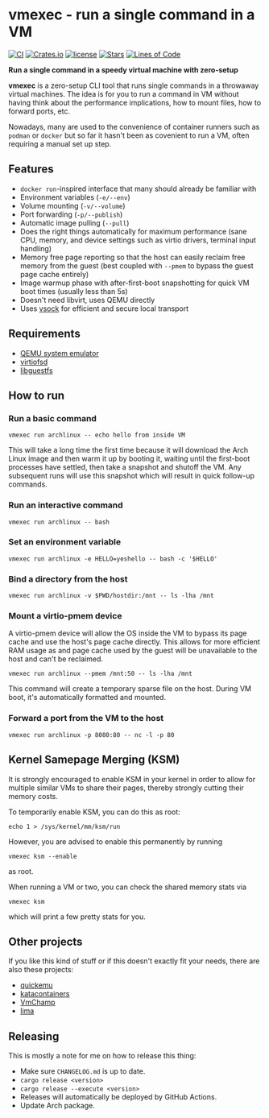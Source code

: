 # vmexec - run a single command in a VM

[![CI](https://github.com/svenstaro/vmexec/workflows/CI/badge.svg)](https://github.com/svenstaro/vmexec/actions)
[![Crates.io](https://img.shields.io/crates/v/vmexec.svg)](https://crates.io/crates/vmexec)
[![license](http://img.shields.io/badge/license-MIT-blue.svg)](https://github.com/svenstaro/vmexec/blob/master/LICENSE)
[![Stars](https://img.shields.io/github/stars/svenstaro/vmexec.svg)](https://github.com/svenstaro/vmexec/stargazers)
[![Lines of Code](https://tokei.rs/b1/github/svenstaro/vmexec)](https://github.com/svenstaro/vmexec)

**Run a single command in a speedy virtual machine with zero-setup**

**vmexec** is a zero-setup CLI tool that runs single commands in a throwaway virtual machines.
The idea is for you to run a command in VM without having think about the performance implications, how to mount files, how to forward ports, etc.

Nowadays, many are used to the convenience of container runners such as `podman` or `docker` but so far it hasn't been as covenient to run a VM, often requiring a manual set up step.

## Features

- `docker run`-inspired interface that many should already be familiar with
- Environment variables (`-e/--env`)
- Volume mounting (`-v/--volume`)
- Port forwarding (`-p/--publish`)
- Automatic image pulling (`--pull`)
- Does the right things automatically for maximum performance (sane CPU, memory, and device settings such as virtio drivers, terminal input handling)
- Memory free page reporting so that the host can easily reclaim free memory from the guest (best coupled with `--pmem` to bypass the guest page cache entirely)
- Image warmup phase with after-first-boot snapshotting for quick VM boot times (usually less than 5s)
- Doesn't need libvirt, uses QEMU directly
- Uses [vsock](https://man7.org/linux/man-pages/man7/vsock.7.html) for efficient and secure local transport

## Requirements

- [QEMU system emulator](https://www.qemu.org/)
- [virtiofsd](https://gitlab.com/virtio-fs/virtiofsd)
- [libguestfs](https://libguestfs.org/)

## How to run

### Run a basic command

    vmexec run archlinux -- echo hello from inside VM

This will take a long time the first time because it will download the Arch
Linux image and then warm it up by booting it, waiting until the first-boot
processes have settled, then take a snapshot and shutoff the VM. Any subsequent
runs will use this snapshot which will result in quick follow-up commands.

### Run an interactive command

    vmexec run archlinux -- bash

### Set an environment variable

    vmexec run archlinux -e HELLO=yeshello -- bash -c '$HELLO'

### Bind a directory from the host

    vmexec run archlinux -v $PWD/hostdir:/mnt -- ls -lha /mnt

### Mount a virtio-pmem device

A virtio-pmem device will allow the OS inside the VM to bypass its page cache
and use the host's page cache directly.
This allows for more efficient RAM usage as and page cache used by the guest
will be unavailable to the host and can't be reclaimed.

    vmexec run archlinux --pmem /mnt:50 -- ls -lha /mnt

This command will create a temporary sparse file on the host.
During VM boot, it's automatically formatted and mounted.

### Forward a port from the VM to the host

    vmexec run archlinux -p 8080:80 -- nc -l -p 80

## Kernel Samepage Merging (KSM)

It is strongly encouraged to enable KSM in your kernel in order to allow for
multiple similar VMs to share their pages, thereby strongly cutting their
memory costs.

To temporarily enable KSM, you can do this as root:

    echo 1 > /sys/kernel/mm/ksm/run

However, you are advised to enable this permanently by running

    vmexec ksm --enable

as root.

When running a VM or two, you can check the shared memory stats via

    vmexec ksm

which will print a few pretty stats for you.

## Other projects

If you like this kind of stuff or if this doesn't exactly fit your needs, there are also these projects:

- [quickemu](https://github.com/quickemu-project/quickemu)
- [katacontainers](https://katacontainers.io/)
- [VmChamp](https://github.com/wubbl0rz/VmChamp)
- [lima](https://github.com/lima-vm/lima)

## Releasing

This is mostly a note for me on how to release this thing:

- Make sure `CHANGELOG.md` is up to date.
- `cargo release <version>`
- `cargo release --execute <version>`
- Releases will automatically be deployed by GitHub Actions.
- Update Arch package.
